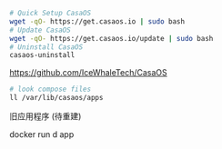 ```bash
# Quick Setup CasaOS
wget -qO- https://get.casaos.io | sudo bash
# Update CasaOS
wget -qO- https://get.casaos.io/update | sudo bash
# Uninstall CasaOS
casaos-uninstall
```

<https://github.com/IceWhaleTech/CasaOS>


```bash
# look compose files
ll /var/lib/casaos/apps
```





旧应用程序 (待重建)

docker run d app